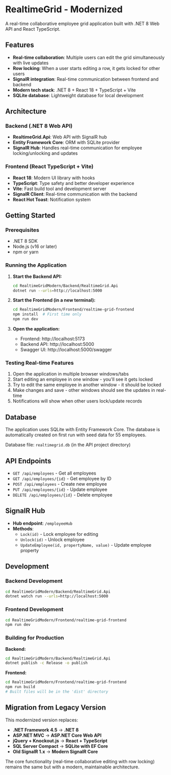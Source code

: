 # RealtimeGrid - Modernized

A real-time collaborative employee grid application built with .NET 8 Web API and React TypeScript.

## Features

- **Real-time collaboration**: Multiple users can edit the grid simultaneously with live updates
- **Row locking**: When a user starts editing a row, it gets locked for other users
- **SignalR integration**: Real-time communication between frontend and backend
- **Modern tech stack**: .NET 8 + React 18 + TypeScript + Vite
- **SQLite database**: Lightweight database for local development

## Architecture

### Backend (.NET 8 Web API)
- **RealtimeGrid.Api**: Web API with SignalR hub
- **Entity Framework Core**: ORM with SQLite provider
- **SignalR Hub**: Handles real-time communication for employee locking/unlocking and updates

### Frontend (React TypeScript + Vite)
- **React 18**: Modern UI library with hooks
- **TypeScript**: Type safety and better developer experience
- **Vite**: Fast build tool and development server
- **SignalR Client**: Real-time communication with the backend
- **React Hot Toast**: Notification system

## Getting Started

### Prerequisites
- .NET 8 SDK
- Node.js (v16 or later)
- npm or yarn

### Running the Application

1. **Start the Backend API:**
   ```bash
   cd RealtimeGridModern/Backend/RealtimeGrid.Api
   dotnet run --urls=http://localhost:5000
   ```

2. **Start the Frontend (in a new terminal):**
   ```bash
   cd RealtimeGridModern/Frontend/realtime-grid-frontend
   npm install  # First time only
   npm run dev
   ```

3. **Open the application:**
   - Frontend: http://localhost:5173
   - Backend API: http://localhost:5000
   - Swagger UI: http://localhost:5000/swagger

### Testing Real-time Features

1. Open the application in multiple browser windows/tabs
2. Start editing an employee in one window - you'll see it gets locked
3. Try to edit the same employee in another window - it should be locked
4. Make changes and save - other windows should see the updates in real-time
5. Notifications will show when other users lock/update records

## Database

The application uses SQLite with Entity Framework Core. The database is automatically created on first run with seed data for 55 employees.

Database file: `realtimegrid.db` (in the API project directory)

## API Endpoints

- `GET /api/employees` - Get all employees
- `GET /api/employees/{id}` - Get employee by ID
- `POST /api/employees` - Create new employee
- `PUT /api/employees/{id}` - Update employee
- `DELETE /api/employees/{id}` - Delete employee

## SignalR Hub

- **Hub endpoint**: `/employeeHub`
- **Methods**:
  - `Lock(id)` - Lock employee for editing
  - `Unlock(id)` - Unlock employee
  - `UpdateEmployee(id, propertyName, value)` - Update employee property

## Development

### Backend Development
```bash
cd RealtimeGridModern/Backend/RealtimeGrid.Api
dotnet watch run --urls=http://localhost:5000
```

### Frontend Development
```bash
cd RealtimeGridModern/Frontend/realtime-grid-frontend
npm run dev
```

### Building for Production

**Backend:**
```bash
cd RealtimeGridModern/Backend/RealtimeGrid.Api
dotnet publish -c Release -o publish
```

**Frontend:**
```bash
cd RealtimeGridModern/Frontend/realtime-grid-frontend
npm run build
# Built files will be in the 'dist' directory
```

## Migration from Legacy Version

This modernized version replaces:
- **.NET Framework 4.5** → **.NET 8**
- **ASP.NET MVC** → **ASP.NET Core Web API**
- **jQuery + Knockout.js** → **React + TypeScript**
- **SQL Server Compact** → **SQLite with EF Core**
- **Old SignalR 1.x** → **Modern SignalR Core**

The core functionality (real-time collaborative editing with row locking) remains the same but with a modern, maintainable architecture.